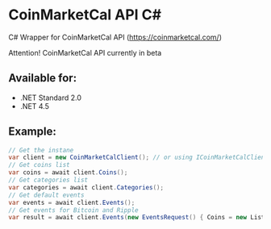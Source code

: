 # CoinMarketCal API C#

C# Wrapper for CoinMarketCal API (https://coinmarketcal.com/) 

Attention! CoinMarketCal API currently in beta



## Available for:
- .NET Standard 2.0
- .NET 4.5

## Example:
```csharp
// Get the instane
var client = new CoinMarketCalClient(); // or using ICoinMarketCalClient
// Get coins list
var coins = await client.Coins();
// Get categories list
var categories = await client.Categories();
// Get default events
var events = await client.Events();
// Get events for Bitcoin and Ripple
var result = await client.Events(new EventsRequest() { Coins = new List<string>() { "Bitcoin (BTC)", "Ripple (XRP)"} });
  
```
